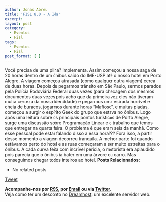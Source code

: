 ```yaml
---
author: Jonas Abreu
title: 'FISL 8.0 - A Ida'
excerpt:
layout: post
category:
  - Eventos
  - Fisl
tags:
  - Eventos
  - Fisl
post_format: [ ]
---
```

Você precisa de uma pilha? Implementa. Assim começou a nossa saga de 20 horas dentro de um ônibus saído do IME-USP até o nosso hotel em Porto Alegre. A viagem começou atrasada (como qualquer outra viagem) cerca de duas horas. Depois de pegarmos trânsito em São Paulo, sermos parados pela Polícia Rodoviária Federal duas vezes (para checagem dos mesmos documentos duas vezes pois acho que da primeira vez eles não tiveram muita certeza da nossa identidade) e pegarmos uma estrada horrível e cheia de buracos, jogarmos durante horas “Mafioso”, e muitas piadas, começou a surgir o espírito Geek do grupo que estava no ônibus. Logo após uma leitura sobre os principais pontos turísticos de Porto Alegre, surge uma discussão sobre Programação Linear e o trabalho que temos que entregar na quarta feira. O problema é que eram seis da manhã. Como esse pessoal pode estar falando disso a essa hora??? Fora isso, a partir desse momento a viagem decorreu tranquila. A melhor parte foi quando estávamos perto do hotel e as ruas começaram a ser muito estreitas para o ônibus. A cada curva feita com incrível perícia, o motorista era aplaudido pois parecia que o ônibus ia bater em uma árvore ou carro. Mas conseguimos chegar todos inteiros ao hotel. 
**Posts Relacionados:** 
*   No related posts



[Tweet][1] 





**Acompanhe-nos por [ RSS][2], por [Email][3] ou via [Twitter][4].**  
Veja como ter um desconto no [Dreamhost][5]: um excelente servidor web.

 [1]: https://twitter.com/share
 [2]: http://feeds.feedburner.com/VidaGeek
 [3]: http://feedburner.google.com/fb/a/mailverify?uri=VidaGeek&loc=pt_BR
 [4]: http://twitter.com/blogvidageek
 [5]: http://vidageek.net/dreamhost/
